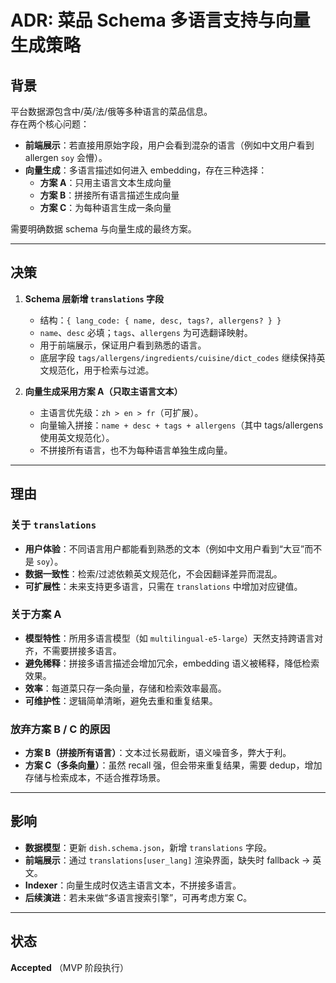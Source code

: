 # ADR: 菜品 Schema 多语言支持与向量生成策略

## 背景

平台数据源包含中/英/法/俄等多种语言的菜品信息。  
存在两个核心问题：

- **前端展示**：若直接用原始字段，用户会看到混杂的语言（例如中文用户看到 allergen `soy` 会懵）。
- **向量生成**：多语言描述如何进入 embedding，存在三种选择：
  - **方案 A**：只用主语言文本生成向量
  - **方案 B**：拼接所有语言描述生成向量
  - **方案 C**：为每种语言生成一条向量

需要明确数据 schema 与向量生成的最终方案。

---

## 决策

1. **Schema 层新增 `translations` 字段**

   - 结构：`{ lang_code: { name, desc, tags?, allergens? } }`
   - `name`、`desc` 必填；`tags`、`allergens` 为可选翻译映射。
   - 用于前端展示，保证用户看到熟悉的语言。
   - 底层字段 `tags/allergens/ingredients/cuisine/dict_codes` 继续保持英文规范化，用于检索与过滤。

2. **向量生成采用方案 A（只取主语言文本）**
   - 主语言优先级：`zh > en > fr`（可扩展）。
   - 向量输入拼接：`name + desc + tags + allergens`（其中 tags/allergens 使用英文规范化）。
   - 不拼接所有语言，也不为每种语言单独生成向量。

---

## 理由

### 关于 `translations`

- **用户体验**：不同语言用户都能看到熟悉的文本（例如中文用户看到“大豆”而不是 `soy`）。
- **数据一致性**：检索/过滤依赖英文规范化，不会因翻译差异而混乱。
- **可扩展性**：未来支持更多语言，只需在 `translations` 中增加对应键值。

### 关于方案 A

- **模型特性**：所用多语言模型（如 `multilingual-e5-large`）天然支持跨语言对齐，不需要拼接多语言。
- **避免稀释**：拼接多语言描述会增加冗余，embedding 语义被稀释，降低检索效果。
- **效率**：每道菜只存一条向量，存储和检索效率最高。
- **可维护性**：逻辑简单清晰，避免去重和重复结果。

### 放弃方案 B / C 的原因

- **方案 B（拼接所有语言）**：文本过长易截断，语义噪音多，弊大于利。
- **方案 C（多条向量）**：虽然 recall 强，但会带来重复结果，需要 dedup，增加存储与检索成本，不适合推荐场景。

---

## 影响

- **数据模型**：更新 `dish.schema.json`，新增 `translations` 字段。
- **前端展示**：通过 `translations[user_lang]` 渲染界面，缺失时 fallback → 英文。
- **Indexer**：向量生成时仅选主语言文本，不拼接多语言。
- **后续演进**：若未来做“多语言搜索引擎”，可再考虑方案 C。

---

## 状态

**Accepted** （MVP 阶段执行）
